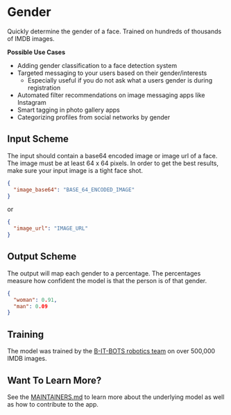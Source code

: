 # Gender
Quickly determine the gender of a face. Trained on hundreds of thousands of IMDB images.

**Possible Use Cases**
  * Adding gender classification to a face detection system
  * Targeted messaging to your users based on their gender/interests
    * Especially useful if you do not ask what a users gender is during registration
  * Automated filter recommendations on image messaging apps like Instagram
  * Smart tagging in photo gallery apps
  * Categorizing profiles from social networks by gender


## Input Scheme
The input should contain a base64 encoded image or image url of a face. The image must be at least 
64 x 64 pixels. In order to get the best results, make sure your input image is a tight face shot.
``` json
{
  "image_base64": "BASE_64_ENCODED_IMAGE"
}
```
or
``` json
{
  "image_url": "IMAGE_URL"
}
```

## Output Scheme
The output will map each gender to a percentage. The percentages measure how confident 
the model is that the person is of that gender.
``` json
{
  "woman": 0.91,
  "man": 0.09
}
```


## Training
The model was trained by the [B-IT-BOTS robotics team][1] on over 500,000 IMDB images. 


## Want To Learn More?
See the [MAINTAINERS.md][2] to learn more about the underlying model as well as how to contribute to the app.


[1]: https://mas-group.inf.h-brs.de/?page_id=622
[2]: https://github.com/DopplerFoundation/example-app-gender/blob/master/MAINTAINERS.md